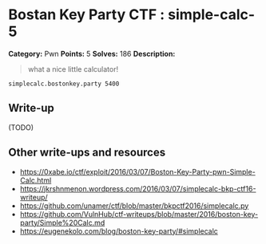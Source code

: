 # Bostan Key Party CTF : simple-calc-5

**Category:** Pwn
**Points:** 5
**Solves:** 186
**Description:**

> what a nice little calculator!

`simplecalc.bostonkey.party 5400`


## Write-up

(TODO)

## Other write-ups and resources

* https://0xabe.io/ctf/exploit/2016/03/07/Boston-Key-Party-pwn-Simple-Calc.html
* https://jkrshnmenon.wordpress.com/2016/03/07/simplecalc-bkp-ctf16-writeup/
* https://github.com/unamer/ctf/blob/master/bkpctf2016/simplecalc.py
* https://github.com/VulnHub/ctf-writeups/blob/master/2016/boston-key-party/Simple%20Calc.md
* https://eugenekolo.com/blog/boston-key-party/#simplecalc
